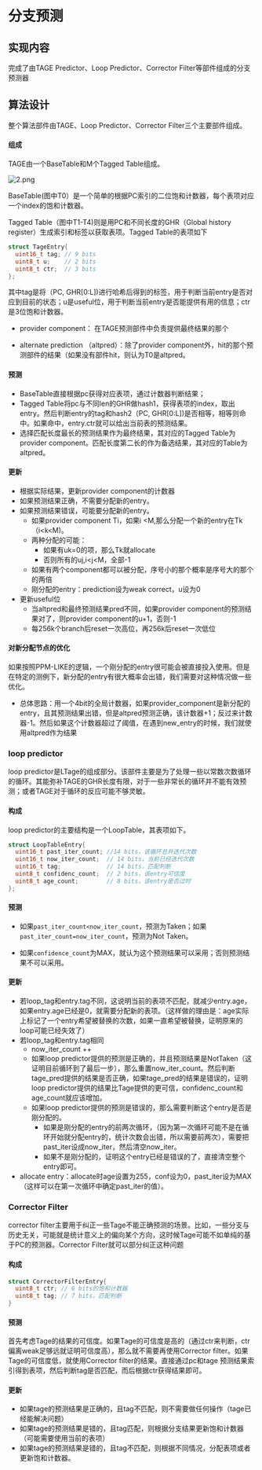 # 分支预测

## 实现内容

完成了由TAGE Predictor、Loop Predictor、Corrector Filter等部件组成的分支预测器



## 算法设计

整个算法部件由TAGE、Loop Predictor、Corrector Filter三个主要部件组成。

#### 组成

TAGE由一个BaseTable和M个Tagged Table组成。

![2.png](https://s2.loli.net/2022/06/22/blwRtO7Yygcip2e.png)

BaseTable(图中T0）是一个简单的根据PC索引的二位饱和计数器，每个表项对应一个index的饱和计数器。

Tagged Table（图中T1-T4)则是用PC和不同长度的GHR（Global history register）生成索引和标签以获取表项。Tagged Table的表项如下

```c++
struct TageEntry{
  uint16_t tag; // 9 bits
  uint8_t u;    // 2 bits
  uint8_t ctr;  // 3 bits
};
```

其中tag是将（PC, GHR[0:L])进行哈希后得到的标签，用于判断当前entry是否对应到目前的状态；u是useful位，用于判断当前entry是否能提供有用的信息；ctr是3位饱和计数器。

+ provider component： 在TAGE预测部件中负责提供最终结果的那个

+ alternate prediction （altpred）：除了provider component外，hit的那个预测部件的结果（如果没有部件hit，则认为T0是altpred。

#### 预测

+ BaseTable直接根据pc获得对应表项，通过计数器判断结果；
+ Tagged Table将pc与不同len的GHR做hash1，获得表项的index，取出entry。然后判断entry的tag和hash2（PC, GHR[0:L])是否相等，相等则命中。如果命中，entry.ctr就可以给出当前表的预测结果。
+ 选择匹配长度最长的预测结果作为最终结果，其对应的Tagged Table为provider component。匹配长度第二长的作为备选结果，其对应的Table为altpred。

#### 更新

+ 根据实际结果，更新provider component的计数器
+ 如果预测结果正确，不需要分配新的entry。
+ 如果预测结果错误，可能要分配新的entry。
  + 如果provider component Ti，如果i <M,那么分配一个新的entry在Tk（i<k<M)。
  + 两种分配的可能：
    + 如果有uk=0的项，那么Tk就allocate
    + 否则所有的uj,i<j<M，全部-1
  + 如果有两个component都可以被分配，序号小的那个概率是序号大的那个的两倍
  + 刚分配的entry：prediction设为weak correct，u设为0
+ 更新useful位
  + 当altpred和最终预测结果pred不同，如果provider component的预测结果对了，则provider component的u+1，否则-1
  + 每256k个branch后reset一次高位，再256k后reset一次低位

#### 对新分配节点的优化

如果按照PPM-LIKE的逻辑，一个刚分配的entry很可能会被直接投入使用。但是在特定的测例下，新分配的entry有很大概率会出错，我们需要对这种情况做一些优化。

+ 总体思路：用一个4bit的全局计数器，如果provider_component是新分配的entry，且其预测结果出错，但是altpred预测正确，该计数器+1；反过来计数器-1。然后如果这个计数器超过了阈值，在遇到new_entry的时候，我们就使用altpred作为结果

### loop predictor

loop predictor是LTage的组成部分。该部件主要是为了处理一些以常数次数循环的循环。其能弥补TAGE的GHR长度有限，对于一些非常长的循环并不能有效预测；或者TAGE对于循环的反应可能不够灵敏。

#### 构成

loop predictor的主要结构是一个LoopTable，其表项如下。

```c++
struct LoopTableEntry{
  uint16_t past_iter_count; //14 bits，该循环总共迭代次数
  uint16_t now_iter_count;  // 14 bits，当前已经迭代次数
  uint16_t tag;             // 14 bits，匹配判断
  uint8_t confidenc_count;  // 2 bits，该entry可信度
  uint8_t age_count;        // 8 bits，该entry是否过时
};
```

#### 预测

+ 如果`past_iter_count<now_iter_count`，预测为Taken；如果`past_iter_count=now_iter_count`，预测为Not Taken。

+ 如果`confidence_count`为MAX，就认为这个预测结果可以采用；否则预测结果不可以采用。


#### 更新

+ 若loop_tag和entry.tag不同，这说明当前的表项不匹配，就减少entry.age，如果entry.age已经是0，就需要分配新的表项。（这样做的理由是：age实际上标记了一个entry希望被替换的次数，如果一直希望被替换，证明原来的loop可能已经失效了）
+ 若loop_tag和entry.tag相同
  + now_iter_count ++
  + 如果loop predictor提供的预测是正确的，并且预测结果是NotTaken（这证明目前循环到了最后一步），那么重置now_iter_count。然后判断tage_pred提供的结果是否正确，如果tage_pred的结果是错误的，证明loop predictor提供的结果比Tage提供的更可信，confidenc_count和age_count就应该增加。 
  + 如果loop predictor提供的预测是错误的，那么需要判断这个entry是否是刚分配的。
    + 如果是刚分配的entry的前两次循环，（因为第一次循环可能不是在循环开始就分配entry的，统计次数会出错，所以需要前两次），需要把past_iter设成now_iter，然后清空now_iter。
    + 如果不是刚分配的，证明这个entry已经是错误的了，直接清空整个entry即可。
+ allocate entry：allocate时age设置为255，conf设为0，past_iter设为MAX（这样可以在第一次循环中确定past_iter的值）。

### Corrector Filter

corrector filter主要用于纠正一些Tage不能正确预测的场景。比如，一些分支与历史无关，可能就是统计意义上的偏向某个方向，这时候Tage可能不如单纯的基于PC的预测器。Corrector Filter就可以部分纠正这种问题

#### 构成

```c++
struct CorrectorFilterEntry{
  uint8_t ctr; // 6 bits的饱和计数器
  uint8_t tag; // 7 bits，匹配判断 
}
```

#### 预测

首先考虑Tage的结果的可信度。如果Tage的可信度是高的（通过ctr来判断，ctr偏离weak足够远就证明可信度高），那么就不需要再使用Corrector filter。如果Tage的可信度低，就使用Corrector filter的结果。直接通过pc和tage 预测结果索引得到表项，然后判断tag是否匹配，而后根据ctr获得结果即可。

#### 更新

+ 如果tage的预测结果是正确的，且tag不匹配，则不需要做任何操作（tage已经能解决问题）
+ 如果tage的预测结果是错的，且tag匹配，则根据分支结果更新饱和计数器（可能需要使用当前的表项）
+ 如果tage的预测结果是错的，且tag不匹配，则根据不同情况，分配表项或者更新饱和计数器。


